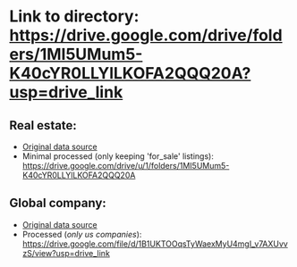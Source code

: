 # Link to directory: https://drive.google.com/drive/folders/1MI5UMum5-K40cYR0LLYlLKOFA2QQQ20A?usp=drive_link

## Real estate:
* [Original data source](https://www.kaggle.com/discussions/general/327648)
* Minimal processed (only keeping 'for_sale' listings): https://drive.google.com/drive/u/1/folders/1MI5UMum5-K40cYR0LLYlLKOFA2QQQ20A

## Global company:
* [Original data source](http://www.peopledatalabs.com/company-dataset)
* Processed (*only us companies*):  https://drive.google.com/file/d/1B1UKTOOqsTyWaexMyU4mgI_v7AXUvvzS/view?usp=drive_link



